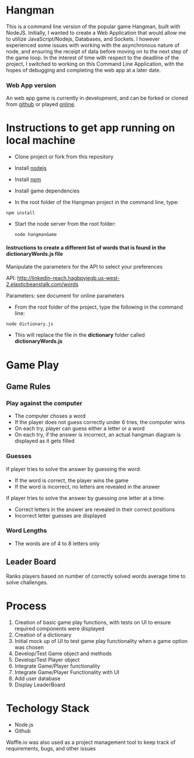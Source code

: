 # Hangman
This is a command line version of the popular game Hangman, built with NodeJS. Initially, I wanted to create a Web Application that would allow me to utilize JavaScript/Nodejs, Databases, and Sockets. I however experienced some issues with working with the asynchronous nature of node, and ensuring the receipt of data before moving on to the next step of the game loop. In the interest of time with respect to the deadline of the project, I switched to working on this Command Line Application, with the hopes of debugging and completing the web app at a later date.


### Web App version
An web app game is currently in development, and can be forked or cloned from [github](https://github.com/tgreenidge/Hangman) or played [online](https://hangman-extreme.herokuapp.com/).

# Instructions to get app running on local machine

- Clone project or fork from this repository
- Install [nodejs](https://nodejs.org/en/)
- Install [npm](http://blog.npmjs.org/post/85484771375/how-to-install-npm)
- Install game dependencies

- In the root folder of the Hangman project in the command line, type:

 ```npm install```

- Start the node server from the root folder:
  
  ```node hangmanGame```


#### Instructions to create  a different list of words that is found in the dictionaryWords.js file
   
Manipulate the parameters for the API to select your preferences
 
API: http://linkedin-reach.hagbpyjegb.us-west-2.elasticbeanstalk.com/words
 
Parameters: see document for online parameters

- From the root folder of the project, type the following in the command line:

``` node dictionary.js ```

- This will replace the file in the **dictionary** folder called **dictionaryWords.js**


# Game Play

## Game Rules
### Play against the computer 
- The computer choses a word
- If the player does not guess correctly under 6 tries, the computer wins
- On each try, player can guess either a letter or a word
- On each try, if the answer is incorrect, an actual hangman diagram is displayed as it gets filled
 

### Guesses
If player tries to solve the answer by guessing the word:
  - If the word is correct, the player wins the game
  - If the word is incorrect, no letters are revealed in the answer

If player tries to solve the answer by guessing one letter at a time:
  - Correct letters in the answer are revealed in their correct positions
  - Incorrect letter guesses are displayed

### Word Lengths 
- The words are of 4 to 8 letters only

## Leader Board
Ranks players based on number of correctly solved words average time to solve challenges.


# Process

 1. Creation of basic game play functions, with tests on UI to ensure required components were displayed
 2. Creation of a dictionary
 3. Initial mock up of UI to test game play functionality when a game option was chosen
 4. Develop/Test Game object and methods
 5. Develop/Test Player object
 6. Integrate Game/Player functionality
 7. Integrate Game/Player Functionality with UI
 8. Add user database
 9. Display LeaderBoard

# Techology Stack
- Node.js
- Github

Waffle.io was also used as a project management tool to keep track of requirements, bugs, and other issues



